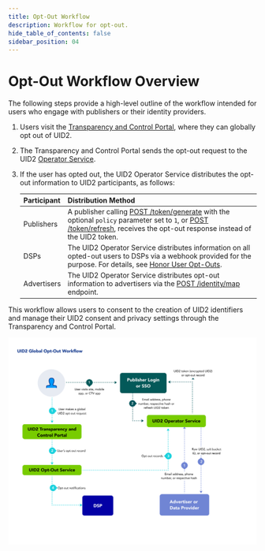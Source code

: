 ```yaml
---
title: Opt-Out Workflow
description: Workflow for opt-out. 
hide_table_of_contents: false
sidebar_position: 04
---
```


# Opt-Out Workflow Overview

The following steps provide a high-level outline of the workflow intended for users who engage with publishers or their identity providers. 

1. Users visit the [Transparency and Control Portal](https://transparentadvertising.org), where they can globally opt out of UID2.
2. The Transparency and Control Portal sends the opt-out request to the UID2 [Operator Service](../ref-info/glossary-uid.md#gl-operator-service).
3. If the user has opted out, the UID2 Operator Service distributes the opt-out information to UID2 participants, as follows:

   | Participant | Distribution Method |
   | :--- | :--- | 
   | Publishers | A publisher calling  [POST /token/generate](../endpoints/post-token-generate.md) with the optional `policy` parameter set to `1`, or [POST /token/refresh](../endpoints/post-token-refresh.md), receives the opt-out response instead of the UID2 token. |
   | DSPs | The UID2 Operator Service distributes information on all opted-out users to DSPs via a webhook provided for the purpose. For details, see [Honor User Opt-Outs](../guides/dsp-guide#honor-user-opt-outs). |
   | Advertisers | The UID2 Operator Service distributes opt-out information to advertisers via the [POST /identity/map](../endpoints/post-identity-map.md) endpoint. |

This workflow allows users to consent to the creation of UID2 identifiers and manage their UID2 consent and privacy settings through the Transparency and Control Portal.

![User Trust Workflow](images/UID2GlobalOptoutWorkflow.png)


<!-- 3. If the user has opted out, the UID2 Operator Service distributes the opt-out information to various UID2 participant types, as follows:
   - **Publishers**: A publisher calling  the [POST /token/generate](../endpoints/post-token-generate.md) or [POST /token/refresh](../endpoints/post-token-refresh.md) endpoint receives the opt-out response. At this point, there is no longer a valid UID2 token for that user.
   - **DSPs**: The UID2 Operator Service distributes information on all opted-out users to DSPs via a webhook provided for the purpose. For details, see [Honor User Opt-Outs](../guides/dsp-guide#honor-user-opt-outs).
   - **Advertisers**: The UID2 Operator Service distributes opt-out information to advertisers via the [POST /identity/map](../endpoints/post-identity-map.md) endpoint.
 -->